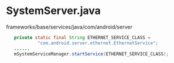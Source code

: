 # SystemServer.java

frameworks/base/services/java/com/android/server
```java
   private static final String ETHERNET_SERVICE_CLASS =
            "com.android.server.ethernet.EthernetService";
   ......
   mSystemServiceManager.startService(ETHERNET_SERVICE_CLASS);
```


